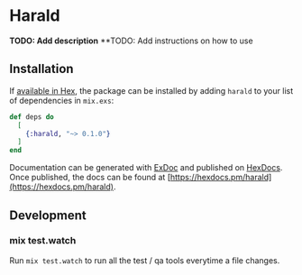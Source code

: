 # Harald

**TODO: Add description**
**TODO: Add instructions on how to use

## Installation

If [available in Hex](https://hex.pm/docs/publish), the package can be installed
by adding `harald` to your list of dependencies in `mix.exs`:

```elixir
def deps do
  [
    {:harald, "~> 0.1.0"}
  ]
end
```

Documentation can be generated with [ExDoc](https://github.com/elixir-lang/ex_doc)
and published on [HexDocs](https://hexdocs.pm). Once published, the docs can
be found at [https://hexdocs.pm/harald](https://hexdocs.pm/harald).

## Development

### mix test.watch

Run `mix test.watch` to run all the test / qa tools everytime a file changes.
